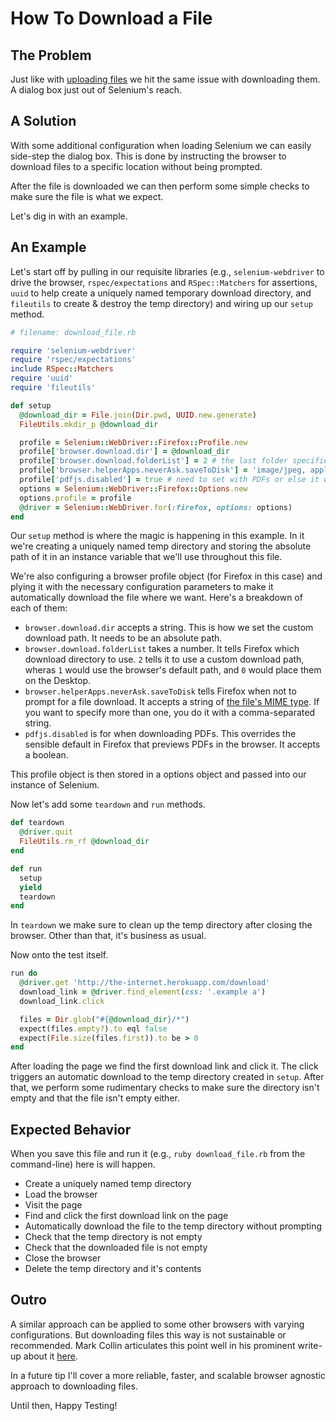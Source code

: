 # How To Download a File

## The Problem

Just like with [uploading files](http://elementalselenium.com/tips/1-upload-a-file) we hit the same issue with downloading them. A dialog box just out of Selenium's reach.

## A Solution

With some additional configuration when loading Selenium we can easily side-step the dialog box. This is done by instructing the browser to download files to a specific location without being prompted.

After the file is downloaded we can then perform some simple checks to make sure the file is what we expect.

Let's dig in with an example.

## An Example

Let's start off by pulling in our requisite libraries (e.g., `selenium-webdriver` to drive the browser, `rspec/expectations` and `RSpec::Matchers` for assertions, `uuid` to help create a uniquely named temporary download directory, and `fileutils` to create & destroy the temp directory) and wiring up our `setup` method.

```ruby
# filename: download_file.rb

require 'selenium-webdriver'
require 'rspec/expectations'
include RSpec::Matchers
require 'uuid'
require 'fileutils'

def setup
  @download_dir = File.join(Dir.pwd, UUID.new.generate)
  FileUtils.mkdir_p @download_dir

  profile = Selenium::WebDriver::Firefox::Profile.new
  profile['browser.download.dir'] = @download_dir
  profile['browser.download.folderList'] = 2 # the last folder specified for download
  profile['browser.helperApps.neverAsk.saveToDisk'] = 'image/jpeg, application/pdf, application/octet-stream'
  profile['pdfjs.disabled'] = true # need to set with PDFs or else it will view them in the browser
  options = Selenium::WebDriver::Firefox::Options.new
  options.profile = profile
  @driver = Selenium::WebDriver.for(:firefox, options: options)
end
```

Our `setup` method is where the magic is happening in this example. In it we're creating a uniquely named temp directory and storing the absolute path of it in an instance variable that we'll use throughout this file.

We're also configuring a browser profile object (for Firefox in this case) and plying it with the necessary configuration parameters to make it automatically download the file where we want. Here's a breakdown of each of them:

+ `browser.download.dir` accepts a string. This is how we set the custom download path. It needs to be an absolute path.
+ `browser.download.folderList` takes a number. It tells Firefox which download directory to use. `2` tells it to use a custom download path, wheras `1` would use the browser's default path, and `0` would place them on the Desktop.
+ `browser.helperApps.neverAsk.saveToDisk` tells Firefox when not to prompt for a file download. It accepts a string of [the file's MIME type](http://en.wikipedia.org/wiki/Internet_media_type). If you want to specify more than one, you do it with a comma-separated string.
+ `pdfjs.disabled` is for when downloading PDFs. This overrides the sensible default in Firefox that previews PDFs in the browser. It accepts a boolean.

This profile object is then stored in a options object and passed into our instance of Selenium.

Now let's add some `teardown` and `run` methods.

```ruby
def teardown
  @driver.quit
  FileUtils.rm_rf @download_dir
end

def run
  setup
  yield
  teardown
end
```

In `teardown` we make sure to clean up the temp directory after closing the browser. Other than that, it's business as usual.

Now onto the test itself.

```ruby
run do
  @driver.get 'http://the-internet.herokuapp.com/download'
  download_link = @driver.find_element(css: '.example a')
  download_link.click

  files = Dir.glob("#{@download_dir}/*")
  expect(files.empty?).to eql false
  expect(File.size(files.first)).to be > 0
end
```

After loading the page we find the first download link and click it. The click triggers an automatic download to the temp directory created in `setup`. After that, we perform some rudimentary checks to make sure the directory isn't empty and that the file isn't empty either.

## Expected Behavior

When you save this file and run it (e.g., `ruby download_file.rb` from the command-line) here is will happen.

+ Create a uniquely named temp directory
+ Load the browser
+ Visit the page
+ Find and click the first download link on the page
+ Automatically download the file to the temp directory without prompting
+ Check that the temp directory is not empty
+ Check that the downloaded file is not empty
+ Close the browser
+ Delete the temp directory and it's contents

## Outro

A similar approach can be applied to some other browsers with varying configurations. But downloading files this way is not sustainable or recommended. Mark Collin articulates this point well in his prominent write-up about it [here](http://ardesco.lazerycode.com/index.php/2012/07/how-to-download-files-with-selenium-and-why-you-shouldnt/).

In a future tip I'll cover a more reliable, faster, and scalable browser agnostic approach to downloading files.

Until then, Happy Testing!



